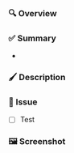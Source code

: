 <!---- 주석은 삭제 안하셔도 됩니다~ ---->
### 🔍 Overview
<!---- 작업한 페이지, 컴포넌트, 기능 등의 변경/추가 사항을 한두줄로 써주세요. --->

### ✅ Summary
- <!---- 간단요약하게 bullet 형태로 요약해주세요 ---->

### 🖌️ Description
<!--- 상세한 설명을 넣어주세요 ---->

### 🚩 Issue
<!---- Issue가 있다면 체크리스트로 써주세요 ---->
- [ ] Test

### 🖼️ Screenshot
<!---- 작업한 해당 화면이 있으면 스크린샷을 올려주세요 ---->
<!---- 화면 작업이 아닐 경우 이 전체 섹션을 삭제해주세요 ---->

